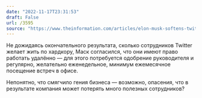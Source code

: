 ```yaml
---
date: "2022-11-17T23:31:53"
draft: False
url: /3595
source: "https://www.theinformation.com/articles/elon-musk-softens-twitters-remote-work-stance?rc=ukjmk2"
---
```


Не дожидаясь окончательного результата, сколько сотрудников Twitter желает жить по хардкору, Маск согласился, что они имеют право работать удалённо — для этого потребуется одобрение руководителя и регулярно, желательно еженедельное, минимум ежемесячное посещение встреч в офисе.

Непонятно, что смягчило гения бизнеса — возможно, опасения, что в результате компания может потерять много полезных сотрудников?
